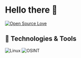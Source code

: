 # Hello there 👋
[![Open Source Love](https://badges.frapsoft.com/os/v1/open-source.svg?v=102)](https://github.com/ellerbrock/open-source-badge/)


## 🔧 Technologies & Tools
![Linux](https://img.shields.io/badge/OS-Linux-informational?style=flat&logo=linux&logoColor=white&color=2bbc8a)
![OSINT](https://img.shields.io/badge/OSINT-4GOOD-blue)
